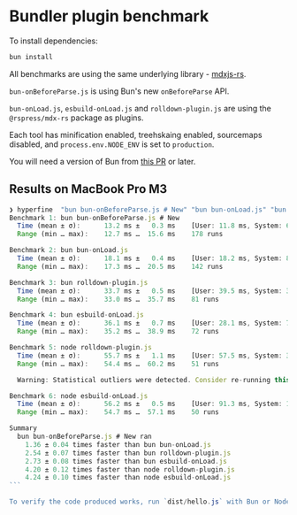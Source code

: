 # Bundler plugin benchmark

To install dependencies:

```bash
bun install
```

All benchmarks are using the same underlying library - [mdxjs-rs](https://github.com/wooorm/mdxjs-rs).

`bun-onBeforeParse.js` is using Bun's new `onBeforeParse` API.

`bun-onLoad.js`, `esbuild-onLoad.js` and `rolldown-plugin.js` are using the `@rspress/mdx-rs` package as plugins.

Each tool has minification enabled, treehskaing enabled, sourcemaps disabled, and `process.env.NODE_ENV` is set to `production`.

You will need a version of Bun from [this PR](https://github.com/oven-sh/bun/pull/14971) or later.

## Results on MacBook Pro M3

````js
❯ hyperfine  "bun bun-onBeforeParse.js # New" "bun bun-onLoad.js" "bun rolldown-plugin.js" "bun esbuild-onLoad.js" "node rolldown-plugin.js" "node esbuild-onLoad.js" --warmup=100
Benchmark 1: bun bun-onBeforeParse.js # New
  Time (mean ± σ):      13.2 ms ±   0.3 ms    [User: 11.8 ms, System: 6.5 ms]
  Range (min … max):    12.7 ms …  15.6 ms    178 runs

Benchmark 2: bun bun-onLoad.js
  Time (mean ± σ):      18.1 ms ±   0.4 ms    [User: 18.2 ms, System: 8.6 ms]
  Range (min … max):    17.3 ms …  20.5 ms    142 runs

Benchmark 3: bun rolldown-plugin.js
  Time (mean ± σ):      33.7 ms ±   0.5 ms    [User: 39.5 ms, System: 32.3 ms]
  Range (min … max):    33.0 ms …  35.7 ms    81 runs

Benchmark 4: bun esbuild-onLoad.js
  Time (mean ± σ):      36.1 ms ±   0.7 ms    [User: 28.1 ms, System: 7.4 ms]
  Range (min … max):    35.2 ms …  38.9 ms    72 runs

Benchmark 5: node rolldown-plugin.js
  Time (mean ± σ):      55.7 ms ±   1.1 ms    [User: 57.5 ms, System: 30.5 ms]
  Range (min … max):    54.4 ms …  60.2 ms    51 runs

  Warning: Statistical outliers were detected. Consider re-running this benchmark on a quiet system without any interferences from other programs. It might help to use the '--warmup' or '--prepare' options.

Benchmark 6: node esbuild-onLoad.js
  Time (mean ± σ):      56.2 ms ±   0.5 ms    [User: 91.3 ms, System: 16.7 ms]
  Range (min … max):    54.7 ms …  57.1 ms    50 runs

Summary
  bun bun-onBeforeParse.js # New ran
    1.36 ± 0.04 times faster than bun bun-onLoad.js
    2.54 ± 0.07 times faster than bun rolldown-plugin.js
    2.73 ± 0.08 times faster than bun esbuild-onLoad.js
    4.20 ± 0.12 times faster than node rolldown-plugin.js
    4.24 ± 0.10 times faster than node esbuild-onLoad.js
```

To verify the code produced works, run `dist/hello.js` with Bun or Node.
````

